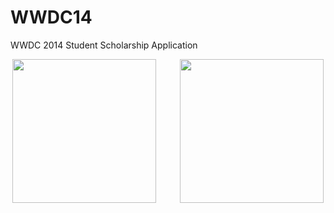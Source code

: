 WWDC14
======

WWDC 2014 Student Scholarship Application

<!-- ![ScreenShot](http://i.imgur.com/Ikq06DR.jpg)
![ScreenShot](http://i.imgur.com/OKUWBNN.jpg) -->

<p align="center">
  <img src="http://i.imgur.com/Ikq06DR.jpg" width="230" style="margin-right: 35px;" />
  <img src="http://i.imgur.com/OKUWBNN.jpg" width="230" />
</p>

